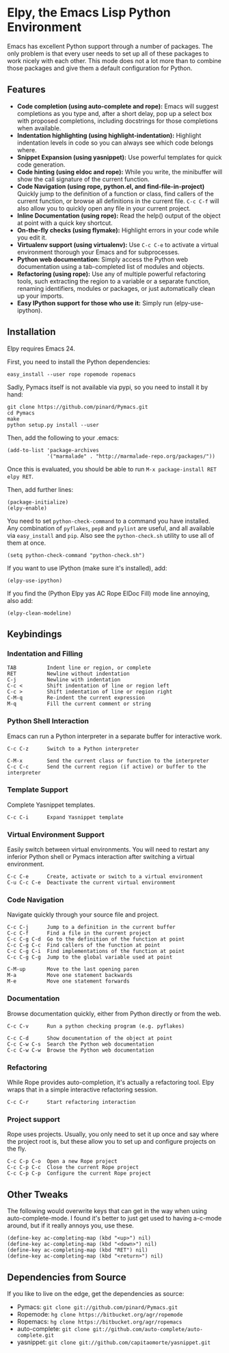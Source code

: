 # Elpy, the Emacs Lisp Python Environment

Emacs has excellent Python support through a number of packages. The
only problem is that every user needs to set up all of these packages
to work nicely with each other. This mode does not a lot more than to
combine those packages and give them a default configuration for
Python.

## Features

- **Code completion (using auto-complete and rope):**
  Emacs will suggest completions as you type and, after a short
  delay, pop up a select box with proposed completions, including
  docstrings for those completions when available.
- **Indentation highlighting (using highlight-indentation):**
  Highlight indentation levels in code so you can always see which
  code belongs where.
- **Snippet Expansion (using yasnippet):**
  Use powerful templates for quick code generation.
- **Code hinting (using eldoc and rope):**
  While you write, the minibuffer will show the call signature of
  the current function.
- **Code Navigation (using rope, python.el, and find-file-in-project)**
  Quickly jump to the definition of a function or class, find
  callers of the current function, or browse all definitions in the
  current file. `C-c C-f` will also allow you to quickly open any
  file in your current project.
- **Inline Documentation (using rope):**
  Read the help() output of the object at point with a quick key shortcut.
- **On-the-fly checks (using flymake):**
  Highlight errors in your code while you edit it.
- **Virtualenv support (using virtualenv):**
  Use `C-c C-e` to activate a virtual environment thorough your Emacs
  and for subprocesses.
- **Python web documentation:**
  Simply access the Python web documentation using a tab-completed
  list of modules and objects.
- **Refactoring (using rope):**
  Use any of multiple powerful refactoring tools, such extracting
  the region to a variable or a separate function, renaming
  identifiers, modules or packages, or just automatically clean up
  your imports.
- **Easy IPython support for those who use it:**
  Simply run (elpy-use-ipython).

## Installation

Elpy requires Emacs 24.

First, you need to install the Python dependencies:

```
easy_install --user rope ropemode ropemacs
```

Sadly, Pymacs itself is not available via pypi, so you need to install
it by hand:

```
git clone https://github.com/pinard/Pymacs.git
cd Pymacs
make
python setup.py install --user
```

Then, add the following to your .emacs:

```Lisp
(add-to-list 'package-archives
             '("marmalade" . "http://marmalade-repo.org/packages/"))
```

Once this is evaluated, you should be able to run `M-x package-install
RET elpy RET`.

Then, add further lines:

```Lisp
(package-initialize)
(elpy-enable)
```

You need to set `python-check-command` to a command you have
installed. Any combination of `pyflakes`, `pep8` and `pylint` are
useful, and all available via `easy_install` and `pip`. Also see the
`python-check.sh` utility to use all of them at once.

```Lisp
(setq python-check-command "python-check.sh")
```

If you want to use IPython (make sure it's installed), add:

```
(elpy-use-ipython)
```

If you find the (Python Elpy yas AC Rope ElDoc Fill) mode line
annoying, also add:

```
(elpy-clean-modeline)
```

## Keybindings

### Indentation and Filling

```
TAB          Indent line or region, or complete
RET          Newline without indentation
C-j          Newline with indentation
C-c <        Shift indentation of line or region left
C-c >        Shift indentation of line or region right
C-M-q        Re-indent the current expression
M-q          Fill the current comment or string
```

### Python Shell Interaction

Emacs can run a Python interpreter in a separate buffer for
interactive work.

```
C-c C-z      Switch to a Python interpreter

C-M-x        Send the current class or function to the interpreter
C-c C-c      Send the current region (if active) or buffer to the interpreter
```

### Template Support

Complete Yasnippet templates.

```
C-c C-i      Expand Yasnippet template
```

### Virtual Environment Support

Easily switch between virtual environments. You will need to restart
any inferior Python shell or Pymacs interaction after switching a
virtual environment.

```
C-c C-e      Create, activate or switch to a virtual environment
C-u C-c C-e  Deactivate the current virtual environment
```

### Code Navigation

Navigate quickly through your source file and project.

```
C-c C-j      Jump to a definition in the current buffer
C-c C-f      Find a file in the current project
C-c C-g C-d  Go to the definition of the function at point
C-c C-g C-c  Find callers of the function at point
C-c C-g C-i  Find implementations of the function at point
C-c C-g C-g  Jump to the global variable used at point

C-M-up       Move to the last opening paren
M-a          Move one statement backwards
M-e          Move one statement forwards
```

### Documentation

Browse documentation quickly, either from Python directly or from the
web.

```
C-c C-v      Run a python checking program (e.g. pyflakes)

C-c C-d      Show documentation of the object at point
C-c C-w C-s  Search the Python web documentation
C-c C-w C-w  Browse the Python web documentation
```

### Refactoring

While Rope provides auto-completion, it's actually a refactoring tool.
Elpy wraps that in a simple interactive refactoring session.

```
C-c C-r      Start refactoring interaction
```

### Project support

Rope uses projects. Usually, you only need to set it up once and say
where the project root is, but these allow you to set up and configure
projects on the fly.

```
C-c C-p C-o  Open a new Rope project
C-c C-p C-c  Close the current Rope project
C-c C-p C-p  Configure the current Rope project
```

## Other Tweaks

The following would overwrite keys that can get in the way when using
auto-complete-mode. I found it's better to just get used to having
a-c-mode around, but if it really annoys you, use these.

```Lisp
(define-key ac-completing-map (kbd "<up>") nil)
(define-key ac-completing-map (kbd "<down>") nil)
(define-key ac-completing-map (kbd "RET") nil)
(define-key ac-completing-map (kbd "<return>") nil)
```

## Dependencies from Source

If you like to live on the edge, get the dependencies as source:

- Pymacs: `git clone git://github.com/pinard/Pymacs.git`
- Ropemode: `hg clone https://bitbucket.org/agr/ropemode`
- Ropemacs: `hg clone https://bitbucket.org/agr/ropemacs`
- auto-complete: `git clone git://github.com/auto-complete/auto-complete.git`
- yasnippet: `git clone git://github.com/capitaomorte/yasnippet.git`

